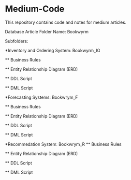 # Medium-Code
This repository contains code and notes for medium articles.

Database Article Folder Name: Bookwyrm

Subfolders:

*Inventory and Ordering System: Bookwyrm_IO

** Business Rules

** Entity Relationship Diagram (ERD)

** DDL Script

** DML Script

*Forecasting Systems: Bookwrym_F

** Business Rules

** Entity Relationship Diagram (ERD)

** DDL Script

** DML Script

*Recommedation System: Bookwrym_R
** Business Rules

** Entity Relationship Diagram (ERD)

** DDL Script

** DML Script
